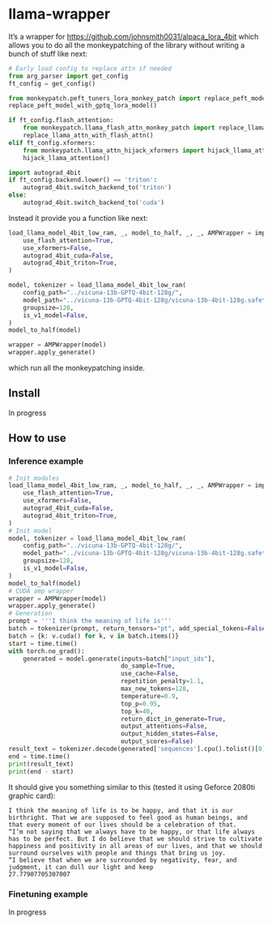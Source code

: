 # llama-wrapper

<!-- WARNING: THIS FILE WAS AUTOGENERATED! DO NOT EDIT! -->

It’s a wrapper for <https://github.com/johnsmith0031/alpaca_lora_4bit>
which allows you to do all the monkeypatching of the library without
writing a bunch of stuff like next:

``` python
# Early load config to replace attn if needed
from arg_parser import get_config
ft_config = get_config()

from monkeypatch.peft_tuners_lora_monkey_patch import replace_peft_model_with_gptq_lora_model
replace_peft_model_with_gptq_lora_model()

if ft_config.flash_attention:
    from monkeypatch.llama_flash_attn_monkey_patch import replace_llama_attn_with_flash_attn
    replace_llama_attn_with_flash_attn()
elif ft_config.xformers:
    from monkeypatch.llama_attn_hijack_xformers import hijack_llama_attention
    hijack_llama_attention()

import autograd_4bit
if ft_config.backend.lower() == 'triton':
    autograd_4bit.switch_backend_to('triton')
else:
    autograd_4bit.switch_backend_to('cuda')
```

Instead it provide you a function like next:

``` python
load_llama_model_4bit_low_ram, _, model_to_half, _, _, AMPWrapper = import_alpaca(
    use_flash_attention=True,
    use_xformers=False,
    autograd_4bit_cuda=False,
    autograd_4bit_triton=True,
)

model, tokenizer = load_llama_model_4bit_low_ram(
    config_path="../vicuna-13b-GPTQ-4bit-128g/",
    model_path="../vicuna-13b-GPTQ-4bit-128g/vicuna-13b-4bit-128g.safetensors",
    groupsize=128,
    is_v1_model=False,
)
model_to_half(model)

wrapper = AMPWrapper(model)
wrapper.apply_generate()
```

which run all the monkeypatching inside.

## Install

In progress

## How to use

### Inference example

``` python
# Init modules
load_llama_model_4bit_low_ram, _, model_to_half, _, _, AMPWrapper = import_alpaca(
    use_flash_attention=True,
    use_xformers=False,
    autograd_4bit_cuda=False,
    autograd_4bit_triton=True,
)
# Init model
model, tokenizer = load_llama_model_4bit_low_ram(
    config_path="../vicuna-13b-GPTQ-4bit-128g/",
    model_path="../vicuna-13b-GPTQ-4bit-128g/vicuna-13b-4bit-128g.safetensors",
    groupsize=128,
    is_v1_model=False,
)
model_to_half(model)
# CUDA amp wrapper
wrapper = AMPWrapper(model)
wrapper.apply_generate()
# Generation
prompt = '''I think the meaning of life is'''
batch = tokenizer(prompt, return_tensors="pt", add_special_tokens=False)
batch = {k: v.cuda() for k, v in batch.items()}
start = time.time()
with torch.no_grad():
    generated = model.generate(inputs=batch["input_ids"],
                               do_sample=True,
                               use_cache=False,
                               repetition_penalty=1.1,
                               max_new_tokens=128,
                               temperature=0.9,
                               top_p=0.95,
                               top_k=40,
                               return_dict_in_generate=True,
                               output_attentions=False,
                               output_hidden_states=False,
                               output_scores=False)
result_text = tokenizer.decode(generated['sequences'].cpu().tolist()[0])
end = time.time()
print(result_text)
print(end - start)
```

It should give you something similar to this (tested it using Geforce
2080ti graphic card):

    I think the meaning of life is to be happy, and that it is our birthright. That we are supposed to feel good as human beings, and that every moment of our lives should be a celebration of that.
    “I’m not saying that we always have to be happy, or that life always has to be perfect. But I do believe that we should strive to cultivate happiness and positivity in all areas of our lives, and that we should surround ourselves with people and things that bring us joy.
    “I believe that when we are surrounded by negativity, fear, and judgment, it can dull our light and keep
    27.77907705307007

### Finetuning example

In progress
